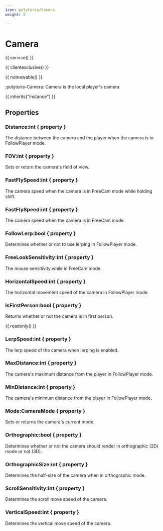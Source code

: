 ```yaml
---
icon: polytoria/Camera
weight: 8

---
```


# Camera

{{ service() }}

{{ clientexclusive() }}

{{ notnewable() }}

:polytoria-Camera: Camera is the local player's camera.

{{ inherits("Instance") }}

## Properties
### Distance:int { property }
The distance between the camera and the player when the camera is in FollowPlayer mode.

### FOV:int { property }
Sets or return the camera's field of view.

### FastFlySpeed:int { property }
The camera speed when the camera is in FreeCam mode while holding shift.

### FastFlySpeed:int { property }
The camera speed when the camera is in FreeCam mode.

### FollowLerp:bool { property }
Determines whether or not to use lerping in FollowPlayer mode.

### FreeLookSensitivity:int { property }
The mouse sensitivity while in FreeCam mode.

### HorizontalSpeed:int { property }
The horizontal movement speed of the camera in FollowPlayer mode.

### IsFirstPerson:bool { property }
Returns whether or not the camera is in first person.

{{ readonly() }}

### LerpSpeed:int { property }
The lerp speed of the camera when lerping is enabled.

### MaxDistance:int { property }
The camera's maximum distance from the player in FollowPlayer mode.

### MinDistance:int { property }
The camera's minimum distance from the player in FollowPlayer mode.

### Mode:CameraMode { property }
Sets or returns the camera's current mode.

### Orthographic:bool { property }
Determines whether or not the camera should render in orthographic (2D) mode or not (3D).

### OrthographicSize:int { property }
Determines the half-size of the camera when in orthographic mode.

### ScrollSensitivity:int { property }
Determines the scroll move speed of the camera.

### VerticalSpeed:int { property }
Determines the vertical move speed of the camera.